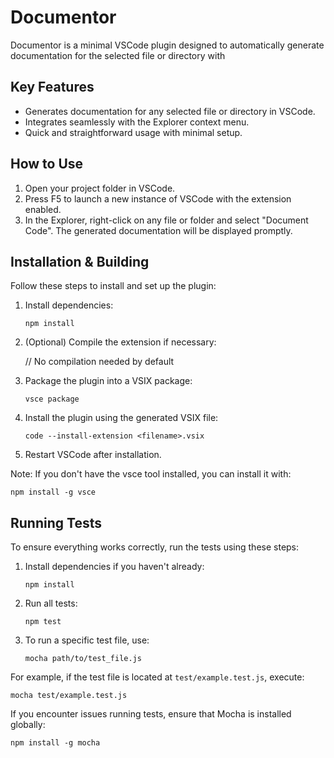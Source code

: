 # Documentor

Documentor is a minimal VSCode plugin designed to automatically generate documentation for the selected file or directory with

## Key Features

- Generates documentation for any selected file or directory in VSCode.
- Integrates seamlessly with the Explorer context menu.
- Quick and straightforward usage with minimal setup.

## How to Use

1. Open your project folder in VSCode.
2. Press F5 to launch a new instance of VSCode with the extension enabled.
3. In the Explorer, right-click on any file or folder and select "Document Code". The generated documentation will be displayed promptly.

## Installation & Building

Follow these steps to install and set up the plugin:

1. Install dependencies:

   `npm install`

2. (Optional) Compile the extension if necessary:

   // No compilation needed by default

3. Package the plugin into a VSIX package:

   `vsce package`

4. Install the plugin using the generated VSIX file:

   `code --install-extension <filename>.vsix`

5. Restart VSCode after installation.

Note: If you don't have the vsce tool installed, you can install it with:

   `npm install -g vsce`

## Running Tests

To ensure everything works correctly, run the tests using these steps:

1. Install dependencies if you haven't already:

   `npm install`

2. Run all tests:

   `npm test`

3. To run a specific test file, use:

   `mocha path/to/test_file.js`

For example, if the test file is located at `test/example.test.js`, execute:

   `mocha test/example.test.js`

If you encounter issues running tests, ensure that Mocha is installed globally:

   `npm install -g mocha` 